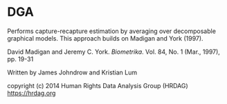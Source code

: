 DGA
===

Performs capture-recapture estimation by averaging over decomposable graphical
models. This approach builds on Madigan and York (1997).

David Madigan and Jeremy C. York. _Biometrika_. Vol. 84, No. 1 (Mar., 1997), pp.
19-31

Written by James Johndrow and Kristian Lum

copyright (c) 2014 Human Rights Data Analysis Group (HRDAG)
https://hrdag.org

